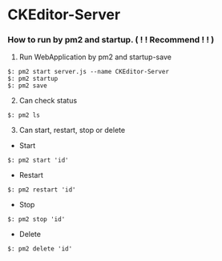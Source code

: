 # CKEditor-Server

### How to run by pm2 and startup.   ( ! ! Recommend ! ! )

1. Run WebApplication by pm2 and startup-save
```
$: pm2 start server.js --name CKEditor-Server
$: pm2 startup
$: pm2 save
```
2. Can check status
```
$: pm2 ls
```

3. Can start, restart, stop or delete

- Start
```
$: pm2 start 'id'
```

- Restart
```
$: pm2 restart 'id'
```

- Stop
```
$: pm2 stop 'id'
```

- Delete
```
$: pm2 delete 'id'
```
